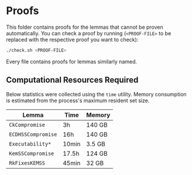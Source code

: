 # Proofs

This folder contains proofs for the lemmas that cannot be proven automatically.
You can check a proof by running (`<PROOF-FILE>` to be replaced with the respective proof you want to check):

```sh
./check.sh <PROOF-FILE>
```

Every file contains proofs for lemmas similarly named.

## Computational Resources Required

Below statistics were collected using the `time` utility.
Memory consumption is estimated from the process's maximum resident set size.

| Lemma | Time | Memory |
| ----- | ---- | ------ |
| `CkCompromise` | 3h | 140 GB |
| `ECDHSSCompromise` | 16h | 140 GB |
| `Executability*` | 10min | 3.5 GB |
| `KemSSCompromise` | 17.5h | 124 GB |
| `RkFixesKEMSS` | 45min | 32 GB |
